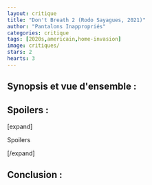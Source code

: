 ```yaml
---
layout: critique
title: "Don't Breath 2 (Rodo Sayagues, 2021)"
author: "Pantalons Inappropriés"
categories: critique
tags: [2020s,americain,home-invasion]
image: critiques/
stars: 2
hearts: 3
---
```


## Synopsis et vue d'ensemble :

## Spoilers :

[expand]

Spoilers

[/expand]

## Conclusion :
